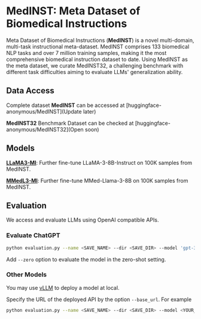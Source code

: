 # MedINST: Meta Dataset of Biomedical Instructions

Meta Dataset of Biomedical Instructions (**MedINST**) is a novel multi-domain, multi-task instructional meta-dataset. MedINST comprises 133 biomedical NLP tasks and over 7 million training samples, making it the most comprehensive biomedical instruction dataset to date. Using MedINST as the meta dataset, we curate MedINST32, a challenging benchmark with different task difficulties aiming to evaluate LLMs' generalization ability.

## Data Access
Complete dataset **MedINST** can be accessed at [huggingface-anonymous/MedINST](Update later)

**MedINST32** Benchmark Dataset can be checked at [huggingface-anonymous/MedINST32](Open soon)

## Models
[**LLaMA3-MI**](https://huggingface.co/huggingface-anonymous): Further fine-tune LLaMA-3-8B-Instruct on 100K samples from MedINST.

[**MMedL3-MI**](https://huggingface.co/huggingface-anonymous): Further fine-tune MMed-Llama-3-8B on 100K samples from MedINST.

## Evaluation
We access and evaluate LLMs using OpenAI compatible APIs.

### Evaluate ChatGPT
```bash
python evaluation.py --name <SAVE_NAME> --dir <SAVE_DIR> --model 'gpt-3.5-turbo' --key <YOUR_KEY>
```
Add `--zero` option to evaluate the model in the zero-shot setting.

### Other Models
You may use [vLLM](https://github.com/vllm-project/vllm) to deploy a model at local.

Specify the URL of the deployed API by the option `--base_url`. For example
```bash
python evaluation.py --name <SAVE_NAME> --dir <SAVE_DIR> --model <YOUR_MODEL> --key <YOUR_KEY> --base_url "http://localhost:8000/v1"
```
